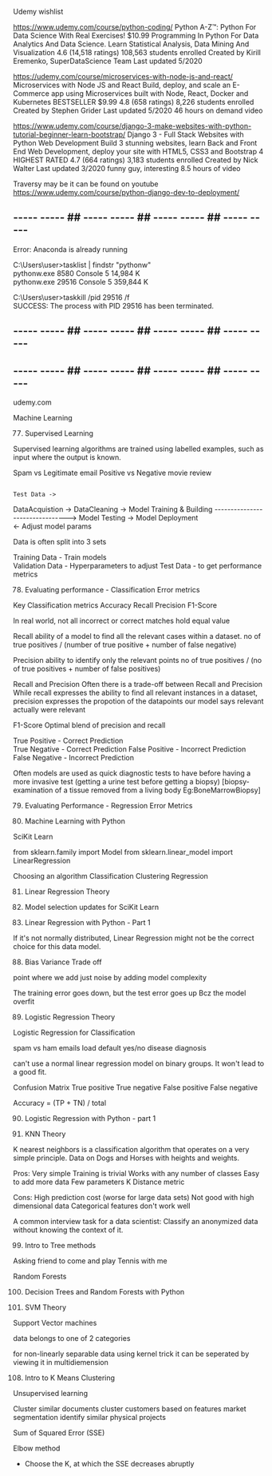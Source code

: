 
Udemy wishlist

https://www.udemy.com/course/python-coding/
Python A-Z™: Python For Data Science With Real Exercises!
$10.99
Programming In Python For Data Analytics And Data Science. Learn Statistical Analysis, Data Mining And Visualization
4.6 (14,518 ratings)
108,563 students enrolled
Created by Kirill Eremenko, SuperDataScience Team
Last updated 5/2020

https://udemy.com/course/microservices-with-node-js-and-react/
Microservices with Node JS and React
Build, deploy, and scale an E-Commerce app using Microservices built with Node, React, Docker and Kubernetes
BESTSELLER
$9.99
4.8 (658 ratings)
8,226 students enrolled
Created by Stephen Grider
Last updated 5/2020
46 hours on demand video

https://www.udemy.com/course/django-3-make-websites-with-python-tutorial-beginner-learn-bootstrap/
Django 3 - Full Stack Websites with Python Web Development
Build 3 stunning websites, learn Back and Front End Web Development, deploy your site with HTML5, CSS3 and Bootstrap 4
HIGHEST RATED
4.7 (664 ratings)
3,183 students enrolled
Created by Nick Walter
Last updated 3/2020
funny guy, interesting
8.5 hours of video




Traversy
may be it can be found on youtube
https://www.udemy.com/course/python-django-dev-to-deployment/

## ----- ----- ## ----- ----- ## ----- ----- ## ----- ----- ## 
Error: Anaconda is already running

C:\Users\user>tasklist | findstr "pythonw"                                                                              
pythonw.exe                   8580 Console                    5     14,984 K                                            
pythonw.exe                  29516 Console                    5    359,844 K  

C:\Users\user>taskkill /pid 29516 /f                                                                                    
SUCCESS: The process with PID 29516 has been terminated. 

## ----- ----- ## ----- ----- ## ----- ----- ## ----- ----- ## 


## ----- ----- ## ----- ----- ## ----- ----- ## ----- ----- ## 

udemy.com 

Machine Learning 

77. Supervised Learning 

Supervised learning algorithms are trained using labelled examples,
such as input where the output is known.

Spam vs Legitimate email 
Positive vs Negative movie review 

                                                                        Test Data ->
DataAcquistion -> DataCleaning -> Model Training & Building --------------------------------> Model Testing -> Model Deployment    
                                                                  <- Adjust model params

Data is often split into 3 sets 

Training Data       -   Train models  
Validation Data     -   Hyperparameters to adjust 
Test Data           -   to get performance metrics 


78. Evaluating performance - Classification Error metrics 

Key Classification metrics 
Accuracy 
Recall 
Precision 
F1-Score 

In real world,
not all incorrect or correct matches hold equal value 

Recall 
ability of a model to find all the relevant cases within a dataset.
no of true positives / (number of true positive + number of false negative)

Precision 
ability to identify only the relevant points 
no of true positives / (no of true positives + number of false positives)

Recall and Precision 
Often there is a trade-off between Recall and Precision 
While 
recall expresses the ability to find all relevant instances in a dataset,
precision expresses the propotion of the datapoints our model says relevant actually were relevant 

F1-Score 
Optimal blend of precision and recall 

True  Positive   - Correct   Prediction  
True  Negative   - Correct   Prediction 
False Positive   - Incorrect Prediction 
False Negative   - Incorrect Prediction 

Often models are used as quick diagnostic tests to have before having a more invasive test 
(getting a urine test before getting a biopsy)      [biopsy-examination of a tissue removed from a living body Eg:BoneMarrowBiopsy]

79. Evaluating Performance - Regression Error Metrics 

80. Machine Learning with Python 

SciKit Learn 

from sklearn.family import Model 
from sklearn.linear_model import LinearRegression 

Choosing an algorithm 
Classification 
Clustering 
Regression 

81. Linear Regression Theory 

82. Model selection updates for SciKit Learn 

83. Linear Regression with Python - Part 1 


If it's not normally distributed,
Linear Regression might not be the correct choice for this data model.


88. Bias Variance Trade off 

point where we add just noise 
by adding model complexity 

The  training error goes down, but the test error goes up 
Bcz the model overfit 

89. Logistic Regression Theory 

Logistic Regression for Classification 

spam vs ham emails 
load default yes/no 
disease diagnosis 

can't use a normal linear regression model on binary groups.
It won't lead to a good fit.

Confusion Matrix 
True positive 
True negative 
False positive 
False negative 

Accuracy = (TP + TN) / total 

90. Logistic Regression with Python - part 1 



95. KNN Theory

K nearest neighbors is a classification algorithm that operates on a very simple principle.
Data on Dogs and Horses with heights and weights.

Pros:
Very simple 
Training is trivial 
Works with any number of classes 
Easy to add more data 
Few parameters 
    K
    Distance metric 

Cons:
High prediction cost (worse for large data sets)
Not good with high dimensional data
Categorical features don't work well

A common interview task for a data scientist:
Classify an anonymized data without knowing the context of it.

 

99. Intro to Tree methods

Asking friend to come and play Tennis with me 

Random Forests 

100. Decision Trees and Random Forests with Python 

104. SVM Theory 

Support Vector machines 

data belongs to one of 2 categories

for non-linearly separable data 
using kernel trick it can be seperated 
by viewing it in multidiemension 


108. Intro to K Means Clustering

Unsupervised learning

Cluster similar documents
cluster customers based on features
market segmentation
identify similar physical projects 

Sum of Squared Error (SSE)

Elbow method 
- Choose the K,
    at which the SSE decreases abruptly






















